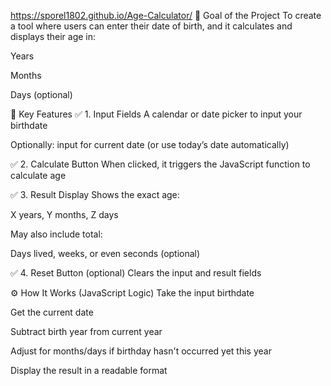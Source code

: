  https://sporel1802.github.io/Age-Calculator/
 🎯 Goal of the Project
To create a tool where users can enter their date of birth, and it calculates and displays their age in:

Years

Months

Days (optional)

🧩 Key Features
✅ 1. Input Fields
A calendar or date picker to input your birthdate

Optionally: input for current date (or use today’s date automatically)

✅ 2. Calculate Button
When clicked, it triggers the JavaScript function to calculate age

✅ 3. Result Display
Shows the exact age:

X years, Y months, Z days

May also include total:

Days lived, weeks, or even seconds (optional)

✅ 4. Reset Button (optional)
Clears the input and result fields

⚙️ How It Works (JavaScript Logic)
Take the input birthdate

Get the current date

Subtract birth year from current year

Adjust for months/days if birthday hasn't occurred yet this year

Display the result in a readable format
